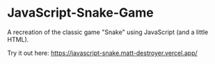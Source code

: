 # JavaScript-Snake-Game
A recreation of the classic game "Snake" using JavaScript (and a little HTML).

Try it out here: https://javascript-snake.matt-destroyer.vercel.app/
